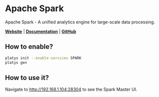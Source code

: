 # Apache Spark

Apache Spark - A unified analytics engine for large-scale data processing.

**[Website](http://https://spark.apache.org/)** | **[Documentation](https://spark.apache.org/docs/latest/)** | **[GitHub](https://github.com/apache/spark)**

## How to enable?

```bash
platys init --enable-services SPARK
platys gen
```

## How to use it?

Navigate to <http://192.168.1.104:28304> to see the Spark Master UI.
